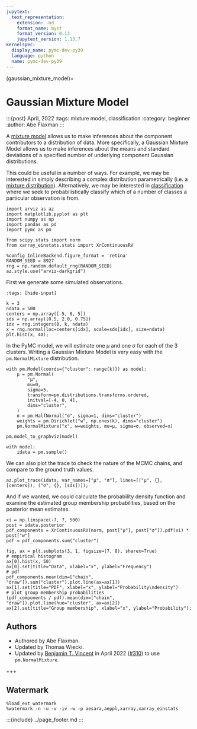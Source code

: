 ```yaml
---
jupytext:
  text_representation:
    extension: .md
    format_name: myst
    format_version: 0.13
    jupytext_version: 1.13.7
kernelspec:
  display_name: pymc-dev-py39
  language: python
  name: pymc-dev-py39
---
```


(gaussian_mixture_model)=
# Gaussian Mixture Model

:::{post} April, 2022
:tags: mixture model, classification 
:category: beginner
:author: Abe Flaxman
:::

A [mixture model](https://en.wikipedia.org/wiki/Mixture_model) allows us to make inferences about the component contributors to a distribution of data. More specifically, a Gaussian Mixture Model allows us to make inferences about the means and standard deviations of a specified number of underlying component Gaussian distributions.

This could be useful in a number of ways. For example, we may be interested in simply describing a complex distribution parametrically (i.e. a [mixture distribution](https://en.wikipedia.org/wiki/Mixture_distribution)). Alternatively, we may be interested in [classification](https://en.wikipedia.org/wiki/Classification) where we seek to probabilistically classify which of a number of classes a particular observation is from.

```{code-cell} ipython3
import arviz as az
import matplotlib.pyplot as plt
import numpy as np
import pandas as pd
import pymc as pm

from scipy.stats import norm
from xarray_einstats.stats import XrContinuousRV
```

```{code-cell} ipython3
%config InlineBackend.figure_format = 'retina'
RANDOM_SEED = 8927
rng = np.random.default_rng(RANDOM_SEED)
az.style.use("arviz-darkgrid")
```

First we generate some simulated observations.

```{code-cell} ipython3
:tags: [hide-input]

k = 3
ndata = 500
centers = np.array([-5, 0, 5])
sds = np.array([0.5, 2.0, 0.75])
idx = rng.integers(0, k, ndata)
x = rng.normal(loc=centers[idx], scale=sds[idx], size=ndata)
plt.hist(x, 40);
```

In the PyMC model, we will estimate one $\mu$ and one $\sigma$ for each of the 3 clusters. Writing a Gaussian Mixture Model is very easy with the `pm.NormalMixture` distribution.

```{code-cell} ipython3
with pm.Model(coords={"cluster": range(k)}) as model:
    μ = pm.Normal(
        "μ",
        mu=0,
        sigma=5,
        transform=pm.distributions.transforms.ordered,
        initval=[-4, 0, 4],
        dims="cluster",
    )
    σ = pm.HalfNormal("σ", sigma=1, dims="cluster")
    weights = pm.Dirichlet("w", np.ones(k), dims="cluster")
    pm.NormalMixture("x", w=weights, mu=μ, sigma=σ, observed=x)

pm.model_to_graphviz(model)
```

```{code-cell} ipython3
with model:
    idata = pm.sample()
```

We can also plot the trace to check the nature of the MCMC chains, and compare to the ground truth values.

```{code-cell} ipython3
az.plot_trace(idata, var_names=["μ", "σ"], lines=[("μ", {}, [centers]), ("σ", {}, [sds])]);
```

And if we wanted, we could calculate the probability density function and examine the estimated group membership probabilities, based on the posterior mean estimates.

```{code-cell} ipython3
xi = np.linspace(-7, 7, 500)
post = idata.posterior
pdf_components = XrContinuousRV(norm, post["μ"], post["σ"]).pdf(xi) * post["w"]
pdf = pdf_components.sum("cluster")

fig, ax = plt.subplots(3, 1, figsize=(7, 8), sharex=True)
# empirical histogram
ax[0].hist(x, 50)
ax[0].set(title="Data", xlabel="x", ylabel="Frequency")
# pdf
pdf_components.mean(dim=["chain", "draw"]).sum("cluster").plot.line(ax=ax[1])
ax[1].set(title="PDF", xlabel="x", ylabel="Probability\ndensity")
# plot group membership probabilities
(pdf_components / pdf).mean(dim=["chain", "draw"]).plot.line(hue="cluster", ax=ax[2])
ax[2].set(title="Group membership", xlabel="x", ylabel="Probability");
```

## Authors
- Authored by Abe Flaxman.
- Updated by Thomas Wiecki.
- Updated by [Benjamin T. Vincent](https://github.com/drbenvincent) in April 2022 ([#310](https://github.com/pymc-devs/pymc-examples/pull/310)) to use `pm.NormalMixture`.

+++

## Watermark

```{code-cell} ipython3
%load_ext watermark
%watermark -n -u -v -iv -w -p aesara,aeppl,xarray,xarray_einstats
```

:::{include} ../page_footer.md
:::
